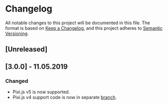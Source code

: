 # Changelog
All notable changes to this project will be documented in this file.
The format is based on [Keep a Changelog](https://keepachangelog.com/en/1.0.0/),
and this project adheres to [Semantic Versioning](https://semver.org/spec/v2.0.0.html).

## [Unreleased]

## [3.0.0] - 11.05.2019
### Changed 
- Pixi.js v5 is now supported. 
- Pixi.js v4 support code is now in separate [branch](https://github.com/jkanchelov/pixi-console/tree/pixi-v4).
